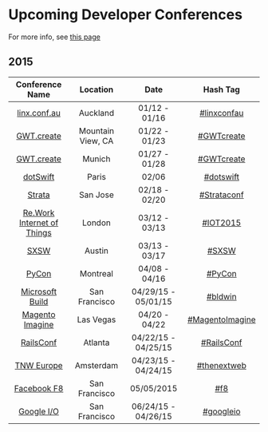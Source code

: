 Upcoming Developer Conferences
=====================

For more info, see [this page](https://github.com/minhongrails/events)

## 2015

| Conference Name                                                                           | Location          | Date                      | Hash Tag    |
| :--------------------------------------------------------------:                          |:-------------:    | :---------------------:   | :----------:|
| [linx.conf.au](http://linux.conf.au/)                                                     | Auckland          | 01/12 - 01/16             | [#linxconfau](https://twitter.com/search?f=realtime&q=%23linxconfau)
| [GWT.create](http://gwtcreate.com/)                                                       | Mountain View, CA | 01/22 - 01/23             | [#GWTcreate](https://twitter.com/search?f=realtime&q=%23GWTcreate)
| [GWT.create](http://gwtcreate.com/)                                                       | Munich            | 01/27 - 01/28             | [#GWTcreate](https://twitter.com/search?f=realtime&q=%23GWTcreate)
| [dotSwift](http://www.dotswift.io/)                                                       | Paris             | 02/06                     | [#dotswift](https://twitter.com/search?f=realtime&q=%23dotswift)
| [Strata](http://strataconf.com/strata2015)                                                | San Jose          | 02/18 - 02/20             | [#Strataconf](https://twitter.com/search?f=realtime&q=%23strataconf)
| [Re.Work Internet of Things](https://www.re-work.co/events/internet-of-things-london)     | London            | 03/12 - 03/13             | [#IOT2015](https://twitter.com/search?f=realtime&q=%23iot2015) |
| [SXSW](http://sxsw.com/)                                                                  | Austin            | 03/13 - 03/17             | [#SXSW](https://twitter.com/search?f=realtime&q=%23sxsw)
| [PyCon](https://us.pycon.org/2015/)                                                       | Montreal          | 04/08 - 04/16             | [#PyCon](https://twitter.com/search?f=realtime&q=%23pycon)
| [Microsoft Build](http://www.buildwindows.com/)                                           | San Francisco     | 04/29/15 - 05/01/15       | [#bldwin](https://twitter.com/search?f=realtime&q=%23bldwin)
| [Magento Imagine](http://www.imagineecommerce.com/)                                       | Las Vegas         | 04/20 - 04/22             | [#MagentoImagine](https://twitter.com/search?f=realtime&q=%23MagentoImagine)
| [RailsConf](http://www.railsconf.com/)                                                    | Atlanta           | 04/22/15 - 04/25/15       | [#RailsConf](https://twitter.com/search?f=realtime&q=%23RailsConf)
| [TNW Europe](http://thenextweb.com/conference/europe/)                                    | Amsterdam         | 04/23/15 - 04/24/15       | [#thenextweb](https://twitter.com/search?f=realtime&q=%23thenextweb)
| [Facebook F8](https://www.facebook.com/f8)                                                | San Francisco     | 05/05/2015                | [#f8](https://twitter.com/search?f=realtime&q=%23f8)
| [Google I/O](https://www.google.com/events/io)                                            | San Francisco     | 06/24/15 - 04/26/15       | [#googleio](https://twitter.com/search?f=realtime&q=%23googleio)
